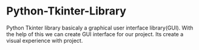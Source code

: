 # Python-Tkinter-Library
Python Tkinter library basicaly a graphical user interface library(GUI). With the help of this we can create GUI interface for our project. Its create a visual experience with project.

